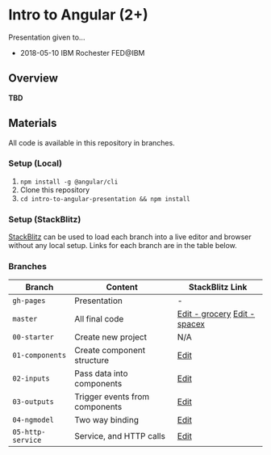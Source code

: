 # Intro to Angular (2+)

Presentation given to...
* 2018-05-10 IBM Rochester FED@IBM

## Overview
**TBD**

## Materials
All code is available in this repository in branches.

### Setup (Local)
1.  `npm install -g @angular/cli`
2.  Clone this repository
3.  `cd intro-to-angular-presentation && npm install`

### Setup (StackBlitz)
[StackBlitz](https://stackblitz.com) can be used to load each branch into a live editor and browser without any local setup.  Links for each branch are in the table below. 

### Branches
| Branch | Content | StackBlitz Link |
|--------|---------|-----------------|
| `gh-pages` | Presentation | - |
| `master` | All final code | [Edit - grocery](https://stackblitz.com/github/dstanich/intro-to-angular-presentation/tree/master/examples) [Edit - spacex](https://stackblitz.com/github/dstanich/intro-to-angular-presentation/tree/master/spacex) |
| `00-starter` | Create new project | N/A |
| `01-components` | Create component structure | [Edit](https://stackblitz.com/github/dstanich/intro-to-angular-presentation/tree/01-components/examples) |
| `02-inputs` | Pass data into components | [Edit](https://stackblitz.com/github/dstanich/intro-to-angular-presentation/tree/02-inputs/examples) |
| `03-outputs` | Trigger events from components | [Edit](https://stackblitz.com/github/dstanich/intro-to-angular-presentation/tree/03-outputs/examples) |
| `04-ngmodel` | Two way binding | [Edit](https://stackblitz.com/github/dstanich/intro-to-angular-presentation/tree/04-ngmodel/examples) |
| `05-http-service` | Service, and HTTP calls | [Edit](https://stackblitz.com/github/dstanich/intro-to-angular-presentation/tree/05-http-service/spacex) |

